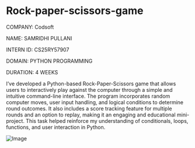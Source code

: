 # Rock-paper-scissors-game

COMPANY: Codsoft

NAME: SAMRIDHI PULLANI

INTERN ID: CS25RY57907

DOMAIN: PYTHON PROGRAMMING

DURATION: 4 WEEKS

I’ve developed a Python-based Rock-Paper-Scissors game that allows users to interactively play against the computer through a simple and intuitive command-line interface. The program incorporates random computer moves, user input handling, and logical conditions to determine round outcomes. It also includes a score tracking feature for multiple rounds and an option to replay, making it an engaging and educational mini-project. This task helped reinforce my understanding of conditionals, loops, functions, and user interaction in Python.

![Image](https://github.com/user-attachments/assets/8f3df0c1-da1a-48b1-aa98-4036aa7b6d8f)
